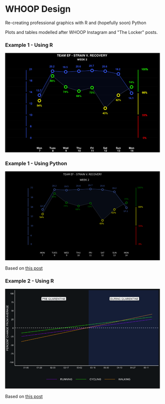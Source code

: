 # WHOOP Design

Re-creating professional graphics with R and (hopefully soon) Python

Plots and tables modelled after WHOOP Instagram and "The Locker" posts.

### Example 1 - Using R

![](https://raw.githubusercontent.com/MikeCalabro/whoop-design/master/Strain%20v.%20Recovery/strain_v_recovery_R.png)

### Example 1 - Using Python

![](https://raw.githubusercontent.com/MikeCalabro/whoop-design/master/Strain%20v.%20Recovery/strain_recovery_python.png)

Based on [this post](https://www.instagram.com/p/CFLAyl0Bqk3/)

### Example 2 - Using R

![](https://raw.githubusercontent.com/MikeCalabro/whoop-design/master/Run%2C%20Walk%2C%20Cycle/quarentine_activity_R.png)

Based on [this post](https://www.instagram.com/p/CDRejSmHTWC/)
